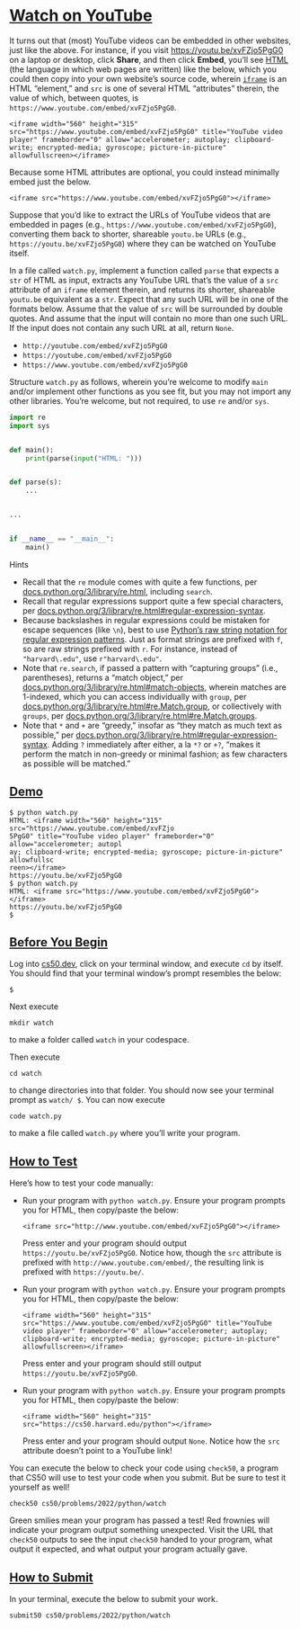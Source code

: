 # [Watch on YouTube](#watch-on-youtube)

It turns out that (most) YouTube videos can be embedded in other
websites, just like the above. For instance, if you visit
<https://youtu.be/xvFZjo5PgG0> on a laptop or desktop, click **Share**,
and then click **Embed**, you’ll see
[HTML](https://en.wikipedia.org/wiki/HTML) (the language in which web
pages are written) like the below, which you could then copy into your
own website’s source code, wherein
[`iframe`](https://developer.mozilla.org/en-US/docs/Web/HTML/Element/iframe)
is an HTML “element,” and `src` is one of several HTML “attributes”
therein, the value of which, between quotes, is
`https://www.youtube.com/embed/xvFZjo5PgG0`.

``` highlight
<iframe width="560" height="315" src="https://www.youtube.com/embed/xvFZjo5PgG0" title="YouTube video player" frameborder="0" allow="accelerometer; autoplay; clipboard-write; encrypted-media; gyroscope; picture-in-picture" allowfullscreen></iframe>
```

Because some HTML attributes are optional, you could instead minimally
embed just the below.

``` highlight
<iframe src="https://www.youtube.com/embed/xvFZjo5PgG0"></iframe>
```

Suppose that you’d like to extract the URLs of YouTube videos that are
embedded in pages (e.g., `https://www.youtube.com/embed/xvFZjo5PgG0`),
converting them back to shorter, shareable `youtu.be` URLs (e.g.,
`https://youtu.be/xvFZjo5PgG0`) where they can be watched on YouTube
itself.

In a file called `watch.py`, implement a function called `parse` that
expects a `str` of HTML as input, extracts any YouTube URL that’s the
value of a `src` attribute of an `iframe` element therein, and returns
its shorter, shareable `youtu.be` equivalent as a `str`. Expect that any
such URL will be in one of the formats below. Assume that the value of
`src` will be surrounded by double quotes. And assume that the input
will contain no more than one such URL. If the input does not contain
any such URL at all, return `None`.

-   `http://youtube.com/embed/xvFZjo5PgG0`
-   `https://youtube.com/embed/xvFZjo5PgG0`
-   `https://www.youtube.com/embed/xvFZjo5PgG0`

Structure `watch.py` as follows, wherein you’re welcome to modify `main`
and/or implement other functions as you see fit, but you may not import
any other libraries. You’re welcome, but not required, to use `re`
and/or `sys`.

``` python
import re
import sys


def main():
    print(parse(input("HTML: ")))


def parse(s):
    ...


...


if __name__ == "__main__":
    main()
```

Hints

-   Recall that the `re` module comes with
    quite a few functions, per
    [docs.python.org/3/library/re.html](https://docs.python.org/3/library/re.html),
    including `search`.
-   Recall that regular expressions support
    quite a few special characters, per
    [docs.python.org/3/library/re.html#regular-expression-syntax](https://docs.python.org/3/library/re.html#regular-expression-syntax).
-   Because backslashes in regular
    expressions could be mistaken for escape sequences (like `\n`), best
    to use [Python’s raw string notation for regular expression
    patterns](https://docs.python.org/3/library/re.html#module-re). Just
    as format strings are prefixed with `f`, so are raw strings prefixed
    with `r`. For instance, instead of `"harvard\.edu"`, use
    `r"harvard\.edu"`.
-   Note that `re.search`, if passed a
    pattern with “capturing groups” (i.e., parentheses), returns a
    “match object,” per
    [docs.python.org/3/library/re.html#match-objects](https://docs.python.org/3/library/re.html#match-objects),
    wherein matches are 1-indexed, which you can access individually
    with `group`, per
    [docs.python.org/3/library/re.html#re.Match.group](https://docs.python.org/3/library/re.html#re.Match.group),
    or collectively with `groups`, per
    [docs.python.org/3/library/re.html#re.Match.groups](https://docs.python.org/3/library/re.html#re.Match.groups).
-   Note that `*` and `+` are “greedy,”
    insofar as “they match as much text as possible,” per
    [docs.python.org/3/library/re.html#regular-expression-syntax](https://docs.python.org/3/library/re.html#regular-expression-syntax).
    Adding `?` immediately after either, a la `*?` or `+?`, “makes it
    perform the match in non-greedy or minimal fashion; as few
    characters as possible will be matched.”


## [Demo](#demo)

```
$ python watch.py
HTML: <iframe width="560" height="315" src="https://www.youtube.com/embed/xvFZjo
5PgG0" title="YouTube video player" frameborder="0" allow="accelerometer; autopl
ay; clipboard-write; encrypted-media; gyroscope; picture-in-picture" allowfullsc
reen></iframe>
https://youtu.be/xvFZjo5PgG0
$ python watch.py
HTML: <iframe src="https://www.youtube.com/embed/xvFZjo5PgG0"></iframe>
https://youtu.be/xvFZjo5PgG0
$
```

## [Before You Begin](#before-you-begin)

Log into [cs50.dev](https://cs50.dev/), click on your terminal window,
and execute `cd` by itself. You should find that your terminal window’s
prompt resembles the below:

``` highlight
$
```

Next execute

``` highlight
mkdir watch
```

to make a folder called `watch` in your codespace.

Then execute

``` highlight
cd watch
```

to change directories into that folder. You should now see your terminal
prompt as `watch/ $`. You can now execute

``` highlight
code watch.py
```

to make a file called `watch.py` where you’ll write your program.


## [How to Test](#how-to-test)

Here’s how to test your code manually:

-   Run your program with `python watch.py`.
    Ensure your program prompts you for HTML, then copy/paste the below:

    ``` highlight
    <iframe src="http://www.youtube.com/embed/xvFZjo5PgG0"></iframe>
    ```

    Press enter and your program should output
    `https://youtu.be/xvFZjo5PgG0`. Notice how, though the `src`
    attribute is prefixed with `http://www.youtube.com/embed/`, the
    resulting link is prefixed with `https://youtu.be/`.

-   Run your program with `python watch.py`.
    Ensure your program prompts you for HTML, then copy/paste the below:

    ``` highlight
    <iframe width="560" height="315" src="https://www.youtube.com/embed/xvFZjo5PgG0" title="YouTube video player" frameborder="0" allow="accelerometer; autoplay; clipboard-write; encrypted-media; gyroscope; picture-in-picture" allowfullscreen></iframe>
    ```

    Press enter and your program should still output
    `https://youtu.be/xvFZjo5PgG0`.

-   Run your program with `python watch.py`.
    Ensure your program prompts you for HTML, then copy/paste the below:

    ``` highlight
    <iframe width="560" height="315" src="https://cs50.harvard.edu/python"></iframe>
    ```

    Press enter and your program should output `None`. Notice how the
    `src` attribute doesn’t point to a YouTube link!

You can execute the below to check your code using `check50`, a program
that CS50 will use to test your code when you submit. But be sure to
test it yourself as well!

``` highlight
check50 cs50/problems/2022/python/watch
```

Green smilies mean your program has passed a test! Red frownies will
indicate your program output something unexpected. Visit the URL that
`check50` outputs to see the input `check50` handed to your program,
what output it expected, and what output your program actually gave.


## [How to Submit](#how-to-submit)

In your terminal, execute the below to submit your work.

``` highlight
submit50 cs50/problems/2022/python/watch
```
